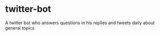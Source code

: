 # twitter-bot
A twitter bot who answers questions in his replies and tweets daily about general topics
